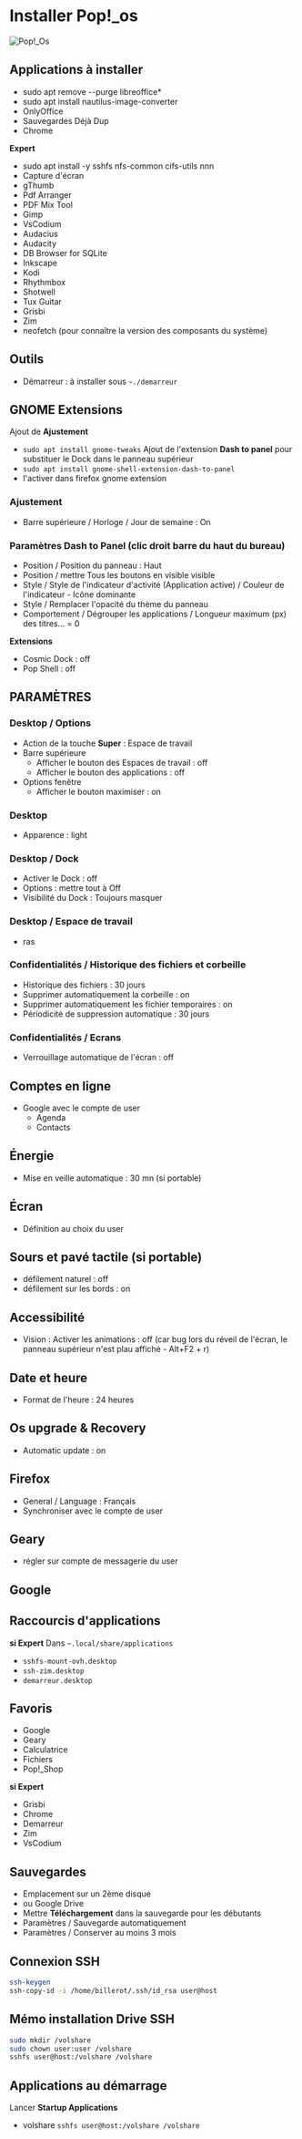 # Installer Pop!_os

![Pop!_Os](https://user-images.githubusercontent.com/2213723/173556334-71be4dd4-5dbe-4093-a663-cd719c61bfbf.png)


## Applications à installer
- sudo apt remove --purge libreoffice*
- sudo apt install nautilus-image-converter
- OnlyOffice
- Sauvegardes Déjà Dup
- Chrome

**Expert**
- sudo apt install -y sshfs nfs-common cifs-utils nnn
- Capture d'écran
- gThumb
- Pdf Arranger
- PDF Mix Tool
- Gimp
- VsCodium
- Audacius
- Audacity
- DB Browser for SQLite
- Inkscape
- Kodi
- Rhythmbox
- Shotwell
- Tux Guitar
- Grisbi
- Zim
- neofetch (pour connaître la version des composants du système)

## Outils
- Démarreur : à installer sous `~./demarreur`

## GNOME Extensions
Ajout de **Ajustement**
- `sudo apt install gnome-tweaks`
Ajout de l'extension **Dash to panel** pour substituer le Dock dans le panneau supérieur
- `sudo apt install gnome-shell-extension-dash-to-panel`
- l'activer dans firefox gnome extension

### Ajustement
- Barre supérieure / Horloge / Jour de semaine : On

### Paramètres Dash to Panel (clic droit barre du haut du bureau)
- Position / Position du panneau : Haut
- Position / mettre Tous les boutons en visible visible 
- Style / Style de l'indicateur d'activité (Application active) / Couleur de l'indicateur - Icône dominante
- Style / Remplacer l'opacité du thème du panneau
- Comportement / Dégrouper les applications / Longueur maximum (px) des titres... = 0

**Extensions**
- Cosmic Dock : off
- Pop Shell : off

## PARAMÈTRES

### Desktop / Options
- Action de la touche **Super** : Espace de travail
- Barre supérieure 
  - Afficher le bouton des Espaces de travail : off
  - Afficher le bouton des applications : off
- Options fenêtre
  - Afficher le bouton maximiser : on

### Desktop
- Apparence : light 
 
### Desktop / Dock
- Activer le Dock : off
- Options : mettre tout à Off
- Visibilité du Dock : Toujours masquer

### Desktop / Espace de travail
- ras

### Confidentialités / Historique des fichiers et corbeille
- Historique des fichiers : 30 jours
- Supprimer automatiquement la corbeille : on
- Supprimer automatiquement les fichier temporaires : on
- Périodicité de suppression automatique : 30 jours

### Confidentialités / Ecrans
- Verrouillage automatique de l'écran : off

## Comptes en ligne
- Google avec le compte de user
  - Agenda
  - Contacts

## Énergie
- Mise en veille automatique : 30 mn (si portable)

## Écran
- Définition au choix du user

## Sours et pavé tactile (si portable)
- défilement naturel : off
- défilement sur les bords : on

## Accessibilité
- Vision : Activer les animations : off (car bug lors du réveil de l'écran, le panneau supérieur n'est plau affiché - Alt+F2 + r) 

## Date et heure
- Format de l'heure : 24 heures

## Os upgrade & Recovery
- Automatic update : on

## Firefox
- General / Language : Français
- Synchroniser avec le compte de user

## Geary
- régler sur compte de messagerie du user

## Google


## Raccourcis d'applications
**si Expert**
Dans `~.local/share/applications`
- `sshfs-mount-ovh.desktop`
- `ssh-zim.desktop`
- `demarreur.desktop`

## Favoris
- Google
- Geary
- Calculatrice
- Fichiers
- Pop!_Shop

**si Expert**
- Grisbi
- Chrome
- Demarreur
- Zim
- VsCodium

## Sauvegardes
- Emplacement sur un 2ème disque
- ou Google Drive
- Mettre **Téléchargement** dans la sauvegarde pour les débutants
- Paramètres / Sauvegarde automatiquement
- Paramètres / Conserver au moins 3 mois

## Connexion SSH
```bash
ssh-keygen
ssh-copy-id -i /home/billerot/.ssh/id_rsa user@host
```

## Mémo installation Drive SSH
```bash
sudo mkdir /volshare
sudo chown user:user /volshare
sshfs user@host:/volshare /volshare
```

## Applications au démarrage
Lancer **Startup Applications**
- volshare `sshfs user@host:/volshare /volshare`
